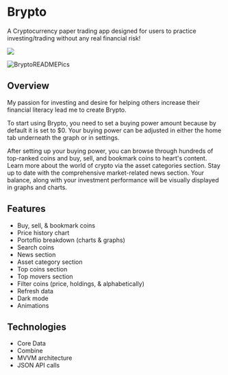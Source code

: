 # Brypto

A Cryptocurrency paper trading app designed for users to practice investing/trading without any real financial risk!

<a href="https://apps.apple.com/us/app/brypto/id6443970065?platform=iphone">
  <img src="https://img.shields.io/badge/App_Store-0D96F6?style=for-the-badge&logo=app-store&logoColor=white" />
</a>

![BryptoREADMEPics](https://github.com/user-attachments/assets/0822ec71-a0a7-4a53-8044-dfa8ac21a831)

## Overview
My passion for investing and desire for helping others increase their financial literacy lead me to create Brypto. 

To start using Brypto, you need to set a buying power amount because by default it is set to $0. Your buying power can be adjusted in either the home tab underneath the graph or in settings. 

After setting up your buying power, you can browse through hundreds of top-ranked coins and buy, sell, and bookmark coins to heart's content. Learn more about the world of crypto via the asset categories section. Stay up to date with the comprehensive market-related news section. Your balance, along with your investment performance will be visually displayed in graphs and charts. 

## Features
* Buy, sell, & bookmark coins
* Price history chart
* Portoflio breakdown (charts & graphs)
* Search coins
* News section
* Asset category section
* Top coins section
* Top movers section
* Filter coins (price, holdings, & alphabetically)
* Refresh data
* Dark mode
* Animations

## Technologies
* Core Data
* Combine
* MVVM architecture
* JSON API calls

